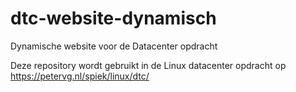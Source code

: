 # dtc-website-dynamisch
Dynamische website voor de Datacenter opdracht

Deze repository wordt gebruikt in de Linux datacenter opdracht op https://petervg.nl/spiek/linux/dtc/

